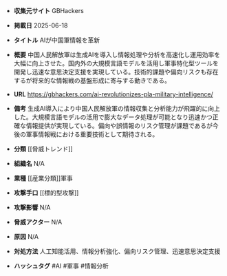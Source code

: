 - **収集元サイト**
GBHackers

- **掲載日**
2025-06-18

- **タイトル**
AIが中国軍情報を革新

- **概要**
中国人民解放軍は生成AIを導入し情報処理や分析を高速化し運用効率を大幅に向上させた。国内外の大規模言語モデルを活用し軍事特化型ツールを開発し迅速な意思決定支援を実現している。技術的課題や偏向リスクも存在するが将来的な情報戦の基盤形成に寄与する動きである。

- **URL**
https://gbhackers.com/ai-revolutionizes-pla-military-intelligence/

- **備考**
生成AI導入により中国人民解放軍の情報収集と分析能力が飛躍的に向上した。大規模言語モデルの活用で膨大なデータ処理が可能となり迅速かつ正確な情報提供が実現している。偏向や誤情報のリスク管理が課題であるが今後の軍事情報戦における重要技術として期待される。

- **分類**
[[脅威トレンド]]

- **組織名**
N/A

- **業種**
[[産業分類]]軍事

- **攻撃手口**
[[標的型攻撃]]

- **攻撃影響**
N/A

- **脅威アクター**
N/A

- **原因**
N/A

- **対処方法**
人工知能活用、情報分析強化、偏向リスク管理、迅速意思決定支援

- **ハッシュタグ**
#AI #軍事 #情報分析

